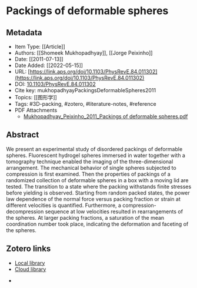 # Packings of deformable spheres
## Metadata

* Item Type: [[Article]]
* Authors: [[Shomeek Mukhopadhyay]], [[Jorge Peixinho]]
* Date: [[2011-07-13]]
* Date Added: [[2022-05-15]]
* URL: [https://link.aps.org/doi/10.1103/PhysRevE.84.011302](https://link.aps.org/doi/10.1103/PhysRevE.84.011302)
* DOI: [10.1103/PhysRevE.84.011302](https://doi.org/10.1103/PhysRevE.84.011302)
* Cite key: mukhopadhyayPackingsDeformableSpheres2011
* Topics: [[图形学]]
* Tags: #3D-packing, #zotero, #literature-notes, #reference
* PDF Attachments
	- [Mukhopadhyay_Peixinho_2011_Packings of deformable spheres.pdf](zotero://open-pdf/library/items/PJVKA9WN)
## Abstract

We present an experimental study of disordered packings of deformable spheres. Fluorescent hydrogel spheres immersed in water together with a tomography technique enabled the imaging of the three-dimensional arrangement. The mechanical behavior of single spheres subjected to compression is first examined. Then the properties of packings of a randomized collection of deformable spheres in a box with a moving lid are tested. The transition to a state where the packing withstands finite stresses before yielding is observed. Starting from random packed states, the power law dependence of the normal force versus packing fraction or strain at different velocities is quantified. Furthermore, a compression-decompression sequence at low velocities resulted in rearrangements of the spheres. At larger packing fractions, a saturation of the mean coordination number took place, indicating the deformation and faceting of the spheres.
##  Zotero links
* [Local library](zotero://select/items/1_CN64QNPV)
* [Cloud library](http://zotero.org/users/8989203/items/CN64QNPV)
-